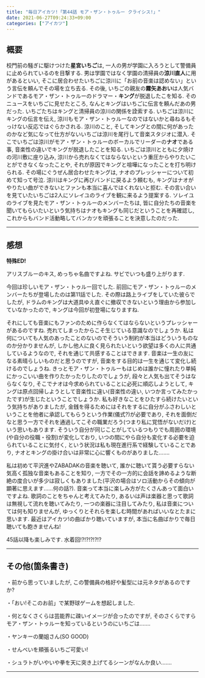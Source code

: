 ```yaml
---
title: "毎日アイカツ!「第44話 モア・ザン・トゥルー クライシス!」"
date: 2021-06-27T09:24:33+09:00
categories: ["アイカツ"]
---
```

## 概要

校門前の騒ぎに駆けつけた**星宮いちご**は, 一人の男が学園に入ろうとして警備員に止められているのを目撃する. 男は学園ではなく学園の清掃員の**涼川直人**に用があるといい, そこに居合わせたいちごに涼川に「お前の音楽は認めない」という言伝を頼んでその場を立ち去る. その後, いちごの親友の**霧矢あおい**は人気バンドであるモア・ザン・トゥルーのドラマー・**キング**が脱退したこを知る. そのニュースをいちごに見せたところ, なんとキングはいちごに伝言を頼んだあの男だった. いちごたちはキングと清掃員の涼川の関係を詮索する. いちごは涼川にキングの伝言を伝え, 涼川もモア・ザン・トゥルーなのではないかと尋ねるもそっけない反応ではぐらかされる. 涼川のこと, そしてキングとの間に何があったのかなど気になって仕方がないいちごは涼川を尾行して音楽スタジオに潜入. そこでいちごは涼川がモア・ザン・トゥルーのボーカルでリーダーの**ナオ**である事, 音楽性の違いでキングが脱退したことを知る. いちごは涼川とともに夕焼けの河川敷に座り込み, 涼川から売れなくてはならないという重圧からやりたいことができなくなったことや, それが原因でキングと喧嘩になったことを打ち明けられる. その場にぐうぜん居合わせたキングは, ナオのプレッシャーについて初めて知って号泣. 涼川はキングに再びバンドに戻るよう頼むも, キングはナオがやりたい曲ができないとファンも本当に喜んではくれないと拒む. その言い合いを見ていたいちごは2人にソレイユのライブを観に来るよう提案する. ソレイユのライブを見たモア・ザン・トゥルーのメンバーたちは, 皆に自分たちの音楽を聞いてもらいたいという気持ちはナオもキングも同じだということを再確認し, これからもバンド活動略してバンカツを頑張ることを決意したのだった.

***

## 感想

**特殊ED!**

アリスブルーのキス, めっちゃ名曲ですよね. サビでいつも盛り上がります.

今回は珍しいモア・ザン・トゥルー回でした. 前回にモア・ザン・トゥルーのメンバーたちが登場したのは第11話でした. その際は路上ライブをしていた彼らでしたが, ドラムのキングは大道具ゆえ直ぐに撤収できないという理由から参加していなかったので, キングは今回が初登場になりますね.

それにしても音楽にもファンのために作らなくてはならないというプレッシャーがあるのですね. 売れてしまったからこそ生じている意識なのでしょうか. 私は何についても人気のあったことのないのでそういう制約が本当はどういうものなのか分かりませんが, しかし他人に良く見られたいという欲望は多くの人に共通しているようなので, それを通じて共感することはできます. 音楽は一生の友になる素晴らしいものだと思うのですが, 音楽をする目的は一生を通じて変化し続けるのでしょうね. きっとモア・ザン・トゥルーもはじめは誰かに憧れたり単純にかっこいい曲を作りたかったりしたのでしょうが, 段々と人気も出てそうはならなくなり, そこでナオは今求められていることに必死に順応しようとして, キングは原点回帰しようとして音楽性に違い(音楽性の違い, いつか言ってみたかったです)が生じたということでしょうか. 私も好きなことをひたすら続けたいという気持ちがありましたが, 金銭を得るためにはそれをするに自分がふさわしいということを他者に承認してもらうという作業(儀式?)が必要であり, それを面倒だなと思う一方でそれを通過してこその職業だろう(つまり私に覚悟がないだけ)という思いもあります. そういう自分が同じことがしているつもりでも周囲の環境(や自分の役職・役割)が変化しており, いつの間にやら自分も変化する必要を迫られていることに気付く, という状況は私も現在進行系で経験していることであり, ナオとキングの掛け合いは非常に心に響くものがありました…….

私は初めて平沢進やZABADAKの音楽を聴いて, 誰かに聴いて貰う必要すらない気高く孤独な音楽もあることを知り, 一方でその一方的に会話を諦めるような断絶の度合いが多少は寂しくもありました(平沢の場合はソロ活動からその傾向が顕著に思えます……何の話?). 音楽って本当に楽しみ方がたくさんあって面白いですよね. 歌詞のことをちゃんと考えてみたり, あるいは声は楽器と思って歌詞は無視して流れを聴いてみたり, 一つの楽器に注目してみたり, 私は音楽については何も知りませんが, ゆっくりとそれらを楽しむ時間があればいいなとたまに思います. 最近はアイカツ!の曲ばかり聴いていますが, 本当に名曲ばかりで毎日聴いても飽きませんね!

45話以降も楽しみです. 水着回!?!?!?!?!?

***

## その他(箇条書き)

・前から思っていましたが, この警備員の格好や髪型には元ネタがあるのですか?

・「おい!そこのお前」で某野球ゲームを想起しました.

・何となくさくらは芸能界に疎いイメージが合ったのですが, そのさくらですらモア・ザン・トゥルーを知っているというのにいちごは…….

・ヤンキーの蘭姐さん(SO GOOD)

・せんべいを頬張るいちご可愛い!

・シュラトがいやいや拳を天に突き上げてるシーンがなんか良い…….

***
